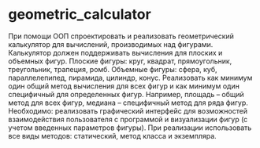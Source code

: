 # geometric_calculator

При помощи ООП спроектировать и реализовать геометрический калькулятор
для вычислений, производимых над фигурами. Калькулятор должен поддерживать вычисления для плоских и объемных фигур.
Плоские фигуры: круг, квадрат, прямоугольник, треугольник, трапеция, ромб.
Объемные фигуры: сфера, куб, параллелепипед, пирамида, цилиндр, конус.
Реализовать как минимум один общий метод вычисления для всех фигур и как минимум один специфичный для определенных фигур. 
Например, площадь – общий метод для всех фигур, медиана – специфичный метод для ряда фигур.
Необходимо: реализовать графический интерфейс для возможностей взаимодействия пользователя с программой и визуализации 
фигур (с учетом введенных параметров фигуры).
При реализации использовать все виды методов: статический, метод класса и экземпляра.
